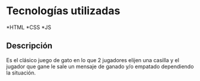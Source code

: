# Tecnologías utilizadas 
  
 *HTML
 *CSS
 *JS

## Descripción

 Es el clásico juego de gato en lo que 2 jugadores 
 elijen una casilla y el jugador que gane le sale 
 un mensaje de ganado y/o empatado dependiendo la situación.

